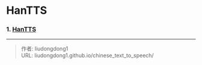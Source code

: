 # HanTTS


### 1. [HanTTS](https://github.com/junzew/HanTTS)

---

> 作者: liudongdong1  
> URL: liudongdong1.github.io/chinese_text_to_speech/  


